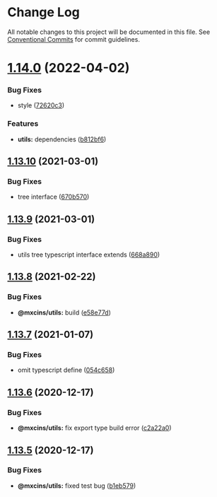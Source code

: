 # Change Log

All notable changes to this project will be documented in this file.
See [Conventional Commits](https://conventionalcommits.org) for commit guidelines.

# [1.14.0](https://github.com/maxiaochuan/mxcins/compare/@mxcins/utils@1.13.10...@mxcins/utils@1.14.0) (2022-04-02)


### Bug Fixes

* style ([72620c3](https://github.com/maxiaochuan/mxcins/commit/72620c3cdcaa97c232ea4a9f79422bb9dfeeeb48))


### Features

* **utils:** dependencies ([b812bf6](https://github.com/maxiaochuan/mxcins/commit/b812bf6d6819f2c496cf71c4112d05e3457a2d29))





## [1.13.10](https://github.com/maxiaochuan/mxcins/tree/master/packages/mxcins-utils/compare/@mxcins/utils@1.13.9...@mxcins/utils@1.13.10) (2021-03-01)


### Bug Fixes

* tree interface ([670b570](https://github.com/maxiaochuan/mxcins/tree/master/packages/mxcins-utils/commit/670b57049a641c8ac9f9f82a6e62bfd756fde97e))





## [1.13.9](https://github.com/maxiaochuan/mxcins/tree/master/packages/mxcins-utils/compare/@mxcins/utils@1.13.8...@mxcins/utils@1.13.9) (2021-03-01)


### Bug Fixes

* utils tree typescript interface extends ([668a890](https://github.com/maxiaochuan/mxcins/tree/master/packages/mxcins-utils/commit/668a890a5f850bd571d0cf5cd3b4b3e75676fc51))





## [1.13.8](https://github.com/maxiaochuan/mxcins/tree/master/packages/mxcins-utils/compare/@mxcins/utils@1.13.7...@mxcins/utils@1.13.8) (2021-02-22)


### Bug Fixes

* **@mxcins/utils:** build ([e58e77d](https://github.com/maxiaochuan/mxcins/tree/master/packages/mxcins-utils/commit/e58e77d4805eafa1f3b7ba4957c76f90013f7e24))





## [1.13.7](https://github.com/maxiaochuan/mxcins/tree/master/packages/mxcins-utils/compare/@mxcins/utils@1.13.6...@mxcins/utils@1.13.7) (2021-01-07)


### Bug Fixes

* omit typescript define ([054c658](https://github.com/maxiaochuan/mxcins/tree/master/packages/mxcins-utils/commit/054c6589e259a6bb2195fc998dd4fdece4b50aa0))





## [1.13.6](https://github.com/maxiaochuan/mxcins/tree/master/packages/mxcins-utils/compare/@mxcins/utils@1.13.5...@mxcins/utils@1.13.6) (2020-12-17)


### Bug Fixes

* **@mxcins/utils:** fix export type build error ([c2a22a0](https://github.com/maxiaochuan/mxcins/tree/master/packages/mxcins-utils/commit/c2a22a09f997ce3809a614ebbc0af87ec117e07d))





## [1.13.5](https://github.com/maxiaochuan/mxcins/tree/master/packages/mxcins-utils/compare/@mxcins/utils@1.13.4...@mxcins/utils@1.13.5) (2020-12-17)


### Bug Fixes

* **@mxcins/utils:** fixed test bug ([b1eb579](https://github.com/maxiaochuan/mxcins/tree/master/packages/mxcins-utils/commit/b1eb5799447430f618860779038f9e186d54200c))
